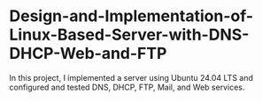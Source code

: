 # Design-and-Implementation-of-Linux-Based-Server-with-DNS-DHCP-Web-and-FTP
In this project, I implemented a server using Ubuntu 24.04 LTS and configured and tested DNS, DHCP, FTP, Mail, and Web services.
